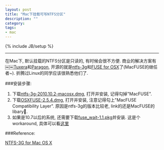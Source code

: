 ```yaml
---
layout: post
title: "Mac下挂载可写NTFS分区"
description: ""
category: 
tags:
- mac
---
```

{% include JB/setup %}

---

在Mac下, 默认挂载的NTFS分区是只读的, 有时候会很不方便. 商业的解决方案有￼￼[Tuxera](http://www.tuxera.com/products/tuxera-ntfs-for-mac/)和[Paragon](http://www.paragon-software.com/home/ntfs-mac/), 开源的就是[ntfs-3g](http://macntfs-3g.blogspot.com/)和[FUSE for OSX](http://osxfuse.github.com/)了(MacFUSE的继任者~). 折腾过Linux的同学应该很熟悉他们了.

###安装步骤:

1. 下载[ntfs-3g-2010.10.2-macosx.dmg](http://sourceforge.net/projects/catacombae/files/latest/download?source=dlp), 打开并安装, 记得勾掉"MacFUSE".
2. 下载[OSXFUSE-2.5.4.dmg](https://github.com/downloads/osxfuse/osxfuse/OSXFUSE-2.5.4.dmg), 打开并安装, 注意记得勾上"MacFUSE Compatibility Layer". 原因是ntfs-3g的版本比较老, link的还是MacFUSE的libary.
3. 如果是10.7以后的系统, 还需要下载[fuse_wait-1.1.pkg](https://github.com/downloads/bfleischer/fuse_wait/fuse_wait-1.1.pkg)并安装. 这是个workaround, 具体可以看[这里](https://github.com/bfleischer/fuse_wait/blob/master/README.md)

###Reference:

[NTFS-3G for Mac OS X](https://github.com/osxfuse/osxfuse/wiki/NTFS-3G)